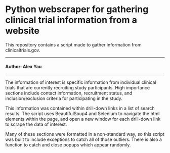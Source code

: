 # Python webscraper for gathering clinical trial information from a website

This repository contains a script made to gather information from clinicaltrials.gov.

---------------------------------------------------------------------------------------------------------

#### Author: Alex Yau

---------------------------------------------------------------------------------------------------------

The information of interest is specific information from individual clinical trials that are 
currently recruiting study participants. High importance sections include contact information,
recruitment status, and inclusion/exclusion criteria for participating in the study. 

This information was contained within drill-down links in a list of search results.
The script uses BeautifulSoup4 and Selenium to navigate the html elements within the page,
and open a new window for each drill-down link to scrape the data of interest.

Many of these sections were formatted in a non-standard way, so this script was built to include 
exceptions to catch all of those outliers. There is also a function to catch and close popups which 
appear randomly.
